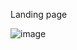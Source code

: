 Landing page

![image](https://user-images.githubusercontent.com/83821360/209678055-68973786-542e-4c29-88e6-4c2574097d8a.png)
